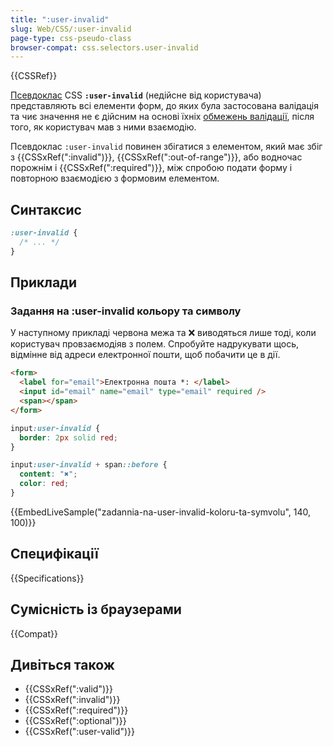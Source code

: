```yaml
---
title: ":user-invalid"
slug: Web/CSS/:user-invalid
page-type: css-pseudo-class
browser-compat: css.selectors.user-invalid
---
```


{{CSSRef}}

[Псевдоклас](/uk/docs/Web/CSS/Pseudo-classes) CSS **`:user-invalid`** (недійсне від користувача) представляють всі елементи форм, до яких була застосована валідація та чиє значення не є дійсним на основі їхніх [обмежень валідації](/uk/docs/Web/HTML/Constraint_validation), після того, як користувач мав з ними взаємодію.

Псевдоклас `:user-invalid` повинен збігатися з елементом, який має збіг з {{CSSxRef(":invalid")}}, {{CSSxRef(":out-of-range")}}, або водночас порожнім і {{CSSxRef(":required")}}, між спробою подати форму і повторною взаємодією з формовим елементом.

## Синтаксис

```css
:user-invalid {
  /* ... */
}
```

## Приклади

### Задання на :user-invalid кольору та символу

У наступному прикладі червона межа та ❌ виводяться лише тоді, коли користувач провзаємодіяв з полем.
Спробуйте надрукувати щось, відмінне від адреси електронної пошти, щоб побачити це в дії.

```html
<form>
  <label for="email">Електронна пошта *: </label>
  <input id="email" name="email" type="email" required />
  <span></span>
</form>
```

```css
input:user-invalid {
  border: 2px solid red;
}

input:user-invalid + span::before {
  content: "✖";
  color: red;
}
```

{{EmbedLiveSample("zadannia-na-user-invalid-koloru-ta-symvolu", 140, 100)}}

## Специфікації

{{Specifications}}

## Сумісність із браузерами

{{Compat}}

## Дивіться також

- {{CSSxRef(":valid")}}
- {{CSSxRef(":invalid")}}
- {{CSSxRef(":required")}}
- {{CSSxRef(":optional")}}
- {{CSSxRef(":user-valid")}}
